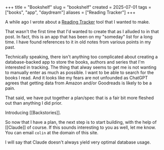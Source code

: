 +++
title = "Bookshelf"
slug = "bookshelf"
created = 2025-07-01
tags = ["books", "app", "daydream"]
aliases = ["Reading Tracker"]
+++

A while ago I wrote about a [Reading Tracker](/posts/reading-tracker) tool that I wanted to make.

That wasn't the first time that I'd wanted to create that as I alluded to in that post. In fact, this is an app that has been on my "someday" list for a long time. I have found references to it in old notes from various points in my past.

Technically speaking, there isn't anything too complicated about creating a database-backed app to store the books, authors and series that I'm interested in tracking. The thing that alway seems to get me is not wanting to manually enter as much as possible. I want to be able to search for the books I read. And it looks like my fears are not unfounded as ChatGPT agrees that getting data from Amazon and/or Goodreads is likely to be a pain.

That said, we have put together a plan/spec that is a fair bit more fleshed out than anything I did prior.

Introducing [[Backstories]].

So now that I have a plan, the next step is to start building, with the help of [[Claude]] of course. If this sounds interesting to you as well, let me know. You can email `colin` at the domain of this site.

I will say that Claude doesn't always yield very optimal database usage.


